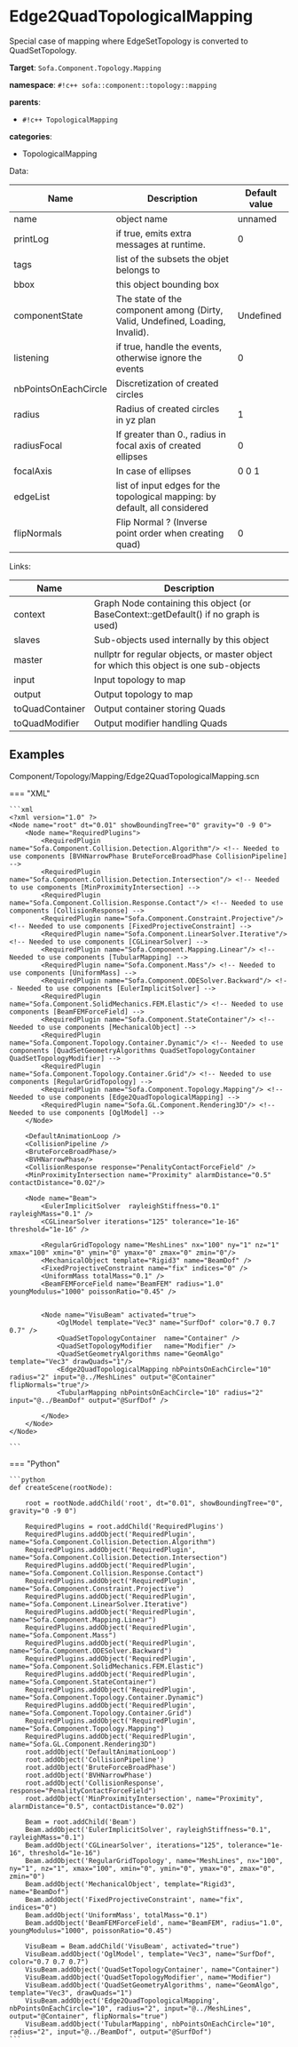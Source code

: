 # Edge2QuadTopologicalMapping

Special case of mapping where EdgeSetTopology is converted to QuadSetTopology.


__Target__: `Sofa.Component.Topology.Mapping`

__namespace__: `#!c++ sofa::component::topology::mapping`

__parents__: 

- `#!c++ TopologicalMapping`

__categories__: 

- TopologicalMapping

Data: 

<table>
<thead>
    <tr>
        <th>Name</th>
        <th>Description</th>
        <th>Default value</th>
    </tr>
</thead>
<tbody>
	<tr>
		<td>name</td>
		<td>
object name
</td>
		<td>unnamed</td>
	</tr>
	<tr>
		<td>printLog</td>
		<td>
if true, emits extra messages at runtime.
</td>
		<td>0</td>
	</tr>
	<tr>
		<td>tags</td>
		<td>
list of the subsets the objet belongs to
</td>
		<td></td>
	</tr>
	<tr>
		<td>bbox</td>
		<td>
this object bounding box
</td>
		<td></td>
	</tr>
	<tr>
		<td>componentState</td>
		<td>
The state of the component among (Dirty, Valid, Undefined, Loading, Invalid).
</td>
		<td>Undefined</td>
	</tr>
	<tr>
		<td>listening</td>
		<td>
if true, handle the events, otherwise ignore the events
</td>
		<td>0</td>
	</tr>
	<tr>
		<td>nbPointsOnEachCircle</td>
		<td>
Discretization of created circles
</td>
		<td></td>
	</tr>
	<tr>
		<td>radius</td>
		<td>
Radius of created circles in yz plan
</td>
		<td>1</td>
	</tr>
	<tr>
		<td>radiusFocal</td>
		<td>
If greater than 0., radius in focal axis of created ellipses
</td>
		<td>0</td>
	</tr>
	<tr>
		<td>focalAxis</td>
		<td>
In case of ellipses
</td>
		<td>0 0 1</td>
	</tr>
	<tr>
		<td>edgeList</td>
		<td>
list of input edges for the topological mapping: by default, all considered
</td>
		<td></td>
	</tr>
	<tr>
		<td>flipNormals</td>
		<td>
Flip Normal ? (Inverse point order when creating quad)
</td>
		<td>0</td>
	</tr>

</tbody>
</table>

Links: 

| Name | Description |
| ---- | ----------- |
|context|Graph Node containing this object (or BaseContext::getDefault() if no graph is used)|
|slaves|Sub-objects used internally by this object|
|master|nullptr for regular objects, or master object for which this object is one sub-objects|
|input|Input topology to map|
|output|Output topology to map|
|toQuadContainer|Output container storing Quads|
|toQuadModifier|Output modifier handling Quads|



## Examples

Component/Topology/Mapping/Edge2QuadTopologicalMapping.scn

=== "XML"

    ```xml
    <?xml version="1.0" ?>
    <Node name="root" dt="0.01" showBoundingTree="0" gravity="0 -9 0">
        <Node name="RequiredPlugins">
            <RequiredPlugin name="Sofa.Component.Collision.Detection.Algorithm"/> <!-- Needed to use components [BVHNarrowPhase BruteForceBroadPhase CollisionPipeline] -->
            <RequiredPlugin name="Sofa.Component.Collision.Detection.Intersection"/> <!-- Needed to use components [MinProximityIntersection] -->
            <RequiredPlugin name="Sofa.Component.Collision.Response.Contact"/> <!-- Needed to use components [CollisionResponse] -->
            <RequiredPlugin name="Sofa.Component.Constraint.Projective"/> <!-- Needed to use components [FixedProjectiveConstraint] -->
            <RequiredPlugin name="Sofa.Component.LinearSolver.Iterative"/> <!-- Needed to use components [CGLinearSolver] -->
            <RequiredPlugin name="Sofa.Component.Mapping.Linear"/> <!-- Needed to use components [TubularMapping] -->
            <RequiredPlugin name="Sofa.Component.Mass"/> <!-- Needed to use components [UniformMass] -->
            <RequiredPlugin name="Sofa.Component.ODESolver.Backward"/> <!-- Needed to use components [EulerImplicitSolver] -->
            <RequiredPlugin name="Sofa.Component.SolidMechanics.FEM.Elastic"/> <!-- Needed to use components [BeamFEMForceField] -->
            <RequiredPlugin name="Sofa.Component.StateContainer"/> <!-- Needed to use components [MechanicalObject] -->
            <RequiredPlugin name="Sofa.Component.Topology.Container.Dynamic"/> <!-- Needed to use components [QuadSetGeometryAlgorithms QuadSetTopologyContainer QuadSetTopologyModifier] -->
            <RequiredPlugin name="Sofa.Component.Topology.Container.Grid"/> <!-- Needed to use components [RegularGridTopology] -->
            <RequiredPlugin name="Sofa.Component.Topology.Mapping"/> <!-- Needed to use components [Edge2QuadTopologicalMapping] -->
            <RequiredPlugin name="Sofa.GL.Component.Rendering3D"/> <!-- Needed to use components [OglModel] -->
        </Node>
    
        <DefaultAnimationLoop />
        <CollisionPipeline />
        <BruteForceBroadPhase/>
        <BVHNarrowPhase/>
        <CollisionResponse response="PenalityContactForceField" />
        <MinProximityIntersection name="Proximity" alarmDistance="0.5" contactDistance="0.02"/>
    
       	<Node name="Beam">
            <EulerImplicitSolver  rayleighStiffness="0.1" rayleighMass="0.1" />
            <CGLinearSolver iterations="125" tolerance="1e-16" threshold="1e-16" />
    
            <RegularGridTopology name="MeshLines" nx="100" ny="1" nz="1" xmax="100" xmin="0" ymin="0" ymax="0" zmax="0" zmin="0"/>
    		<MechanicalObject template="Rigid3" name="BeamDof" />
    		<FixedProjectiveConstraint name="fix" indices="0" />
            <UniformMass totalMass="0.1" />
            <BeamFEMForceField name="BeamFEM" radius="1.0" youngModulus="1000" poissonRatio="0.45" />
            
            
            <Node name="VisuBeam" activated="true">
    			<OglModel template="Vec3" name="SurfDof" color="0.7 0.7 0.7" />
    			<QuadSetTopologyContainer  name="Container" />
    			<QuadSetTopologyModifier   name="Modifier" />
                <QuadSetGeometryAlgorithms name="GeomAlgo"  template="Vec3" drawQuads="1"/>
    			<Edge2QuadTopologicalMapping nbPointsOnEachCircle="10" radius="2" input="@../MeshLines" output="@Container" flipNormals="true"/>
                <TubularMapping nbPointsOnEachCircle="10" radius="2" input="@../BeamDof" output="@SurfDof" />
                
    		</Node>
    	</Node>  
    </Node>
    
    ```

=== "Python"

    ```python
    def createScene(rootNode):

        root = rootNode.addChild('root', dt="0.01", showBoundingTree="0", gravity="0 -9 0")

        RequiredPlugins = root.addChild('RequiredPlugins')
        RequiredPlugins.addObject('RequiredPlugin', name="Sofa.Component.Collision.Detection.Algorithm")
        RequiredPlugins.addObject('RequiredPlugin', name="Sofa.Component.Collision.Detection.Intersection")
        RequiredPlugins.addObject('RequiredPlugin', name="Sofa.Component.Collision.Response.Contact")
        RequiredPlugins.addObject('RequiredPlugin', name="Sofa.Component.Constraint.Projective")
        RequiredPlugins.addObject('RequiredPlugin', name="Sofa.Component.LinearSolver.Iterative")
        RequiredPlugins.addObject('RequiredPlugin', name="Sofa.Component.Mapping.Linear")
        RequiredPlugins.addObject('RequiredPlugin', name="Sofa.Component.Mass")
        RequiredPlugins.addObject('RequiredPlugin', name="Sofa.Component.ODESolver.Backward")
        RequiredPlugins.addObject('RequiredPlugin', name="Sofa.Component.SolidMechanics.FEM.Elastic")
        RequiredPlugins.addObject('RequiredPlugin', name="Sofa.Component.StateContainer")
        RequiredPlugins.addObject('RequiredPlugin', name="Sofa.Component.Topology.Container.Dynamic")
        RequiredPlugins.addObject('RequiredPlugin', name="Sofa.Component.Topology.Container.Grid")
        RequiredPlugins.addObject('RequiredPlugin', name="Sofa.Component.Topology.Mapping")
        RequiredPlugins.addObject('RequiredPlugin', name="Sofa.GL.Component.Rendering3D")
        root.addObject('DefaultAnimationLoop')
        root.addObject('CollisionPipeline')
        root.addObject('BruteForceBroadPhase')
        root.addObject('BVHNarrowPhase')
        root.addObject('CollisionResponse', response="PenalityContactForceField")
        root.addObject('MinProximityIntersection', name="Proximity", alarmDistance="0.5", contactDistance="0.02")

        Beam = root.addChild('Beam')
        Beam.addObject('EulerImplicitSolver', rayleighStiffness="0.1", rayleighMass="0.1")
        Beam.addObject('CGLinearSolver', iterations="125", tolerance="1e-16", threshold="1e-16")
        Beam.addObject('RegularGridTopology', name="MeshLines", nx="100", ny="1", nz="1", xmax="100", xmin="0", ymin="0", ymax="0", zmax="0", zmin="0")
        Beam.addObject('MechanicalObject', template="Rigid3", name="BeamDof")
        Beam.addObject('FixedProjectiveConstraint', name="fix", indices="0")
        Beam.addObject('UniformMass', totalMass="0.1")
        Beam.addObject('BeamFEMForceField', name="BeamFEM", radius="1.0", youngModulus="1000", poissonRatio="0.45")

        VisuBeam = Beam.addChild('VisuBeam', activated="true")
        VisuBeam.addObject('OglModel', template="Vec3", name="SurfDof", color="0.7 0.7 0.7")
        VisuBeam.addObject('QuadSetTopologyContainer', name="Container")
        VisuBeam.addObject('QuadSetTopologyModifier', name="Modifier")
        VisuBeam.addObject('QuadSetGeometryAlgorithms', name="GeomAlgo", template="Vec3", drawQuads="1")
        VisuBeam.addObject('Edge2QuadTopologicalMapping', nbPointsOnEachCircle="10", radius="2", input="@../MeshLines", output="@Container", flipNormals="true")
        VisuBeam.addObject('TubularMapping', nbPointsOnEachCircle="10", radius="2", input="@../BeamDof", output="@SurfDof")
    ```

